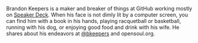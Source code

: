 Brandon Keepers is a maker and breaker of things at GitHub working mostly on [Speaker Deck](http://speakerdeck.com). When his face is not dimly lit by a computer screen, you can find him with a book in his hands, playing racquetball or basketball, running with his dog, or enjoying good food and drink with his wife. He shares about his endeavors at [@bkeepers](http://twitter.com/bkeepers) and opensoul.org.
